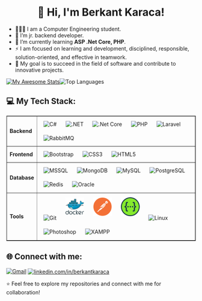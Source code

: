 <h1 align="center">👋 Hi, I'm Berkant Karaca!</h1>

- 👨🏻‍💻 I am a  Computer Engineering student. 
- 🔭 I’m jr. backend developer.
- 🌱 I’m currently learning **ASP .Net Core, PHP**.
- ⚡ I am focused on learning and development, disciplined, responsible, solution-oriented, and effective in teamwork. 
- 🎯 My goal is to succeed in the field of software and contribute to innovative projects.

[![My Awesome Stats](https://awesome-github-stats.azurewebsites.net/user-stats/berkantkaraca?cardType=github&theme=github-dark&preferLogin=false&Ring=1E7DB6E4)](https://git.io/awesome-stats-card)![Top Languages](https://github-readme-stats.vercel.app/api/top-langs/?username=berkantkaraca&layout=compact&theme=dark&hide_border=true) 


## 💻 My    Tech Stack:
<table border="1">
  <tr>
    <td><strong>Backend</strong></td>
    <td>
      <img style="margin: 10px" src="https://profilinator.rishav.dev/skills-assets/csharp-original.svg" alt="C#" height="50" />
      <img style="margin: 10px" src="https://profilinator.rishav.dev/skills-assets/dot-net-original-wordmark.svg" alt=".NET" height="50" />
      <img style="margin: 10px" src="https://profilinator.rishav.dev/skills-assets/dotnetcore.png" alt=".Net Core" height="50" />
      <img style="margin: 10px" src="https://profilinator.rishav.dev/skills-assets/php-original.svg" alt="PHP" height="50" />
      <img style="margin: 10px" src="https://profilinator.rishav.dev/skills-assets/laravel-plain-wordmark.svg" alt="Laravel" height="50" />
      <img style="margin: 10px" src="https://profilinator.rishav.dev/skills-assets/rabbitmq-icon.svg" alt="RabbitMQ" height="50" />
    </td>
  </tr>
  <tr>
    <td><strong>Frontend</strong></td>
    <td>
      <img style="margin: 10px" src="https://profilinator.rishav.dev/skills-assets/bootstrap-plain.svg" alt="Bootstrap" height="50" />
      <img style="margin: 10px" src="https://profilinator.rishav.dev/skills-assets/css3-original-wordmark.svg" alt="CSS3" height="50" />
      <img style="margin: 10px" src="https://profilinator.rishav.dev/skills-assets/html5-original-wordmark.svg" alt="HTML5" height="50" />
    </td>
  </tr>
  <tr>
    <td><strong>Database</strong></td>
    <td>
      <img style="margin: 10px" src="https://www.svgrepo.com/show/303229/microsoft-sql-server-logo.svg" alt="MSSQL" height="50" />
      <img style="margin: 10px" src="https://profilinator.rishav.dev/skills-assets/mongodb-original-wordmark.svg" alt="MongoDB" height="50" />
      <img style="margin: 10px" src="https://profilinator.rishav.dev/skills-assets/mysql-original-wordmark.svg" alt="MySQL" height="50" />
      <img style="margin: 10px" src="https://profilinator.rishav.dev/skills-assets/postgresql-original-wordmark.svg" alt="PostgreSQL" height="50" />
      <img style="margin: 10px" src="https://profilinator.rishav.dev/skills-assets/redis-original-wordmark.svg" alt="Redis" height="50" />
      <img style="margin: 10px" src="https://profilinator.rishav.dev/skills-assets/oracle-original.svg" alt="Oracle" height="50" />
    </td>
  </tr>
  <tr>
    <td><strong>Tools</strong></td>
    <td>
      <img style="margin: 10px" src="https://www.vectorlogo.zone/logos/git-scm/git-scm-icon.svg" alt="Git" height="50" />
      <img style="margin: 10px" src="https://raw.githubusercontent.com/devicons/devicon/master/icons/docker/docker-original-wordmark.svg" alt="Docker" height="50" />
      <img style="margin: 10px" src="https://raw.githubusercontent.com/devicons/devicon/master/icons/postman/postman-original.svg" alt="Postman" height="50" />
      <img style="margin: 10px" src="https://raw.githubusercontent.com/devicons/devicon/master/icons/swagger/swagger-original.svg" alt="Swagger" height="50" />
      <img style="margin: 10px" src="https://profilinator.rishav.dev/skills-assets/linux-original.svg" alt="Linux" height="50" />
      <img style="margin: 10px" src="https://profilinator.rishav.dev/skills-assets/photoshop-plain.svg" alt="Photoshop" height="50" />
      <img style="margin: 10px" src="https://profilinator.rishav.dev/skills-assets/xampp.png" alt="XAMPP" height="50" />
    </td>
  </tr>
</table>

## 🌐 Connect with me:
<a href="mailto:berkantkaracatr@gmail.com"><img src="https://img.shields.io/badge/-Gmail-c14438?style=flat&logo=Gmail&logoColor=white" alt="Gmail " /></a>
<a href="https://linkedin.com/in/linkedin.com/in/berkantkaraca" target="blank"><img align="center" src="https://raw.githubusercontent.com/rahuldkjain/github-profile-readme-generator/master/src/images/icons/Social/linked-in-alt.svg" alt="linkedin.com/in/berkantkaraca" height="30" width="40" /></a>

⭐️ Feel free to explore my repositories and connect with me for collaboration!
</p>
